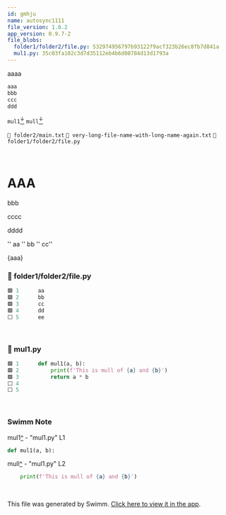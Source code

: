 ```yaml
---
id: gmhju
name: autosync1111
file_version: 1.0.2
app_version: 0.9.7-2
file_blobs:
  folder1/folder2/file.py: 532974956797b93122f9acf323b26ec8fb7d841a
  mul1.py: 35c03fa102c3d7d35112eb4b6d08784d13d1793a
---
```


aaaa

```bash
aaa
bbb
ccc
ddd
```

`mul1`[<sup id="Z8p7yY">↓</sup>](#f-Z8p7yY) `mull`[<sup id="Z2hGETg">↓</sup>](#f-Z2hGETg)

`📄 folder2/main.txt` `📄 very-long-file-name-with-long-name-again.txt` `📄 folder1/folder2/file.py`

<br/>

# AAA

bbb

cccc

dddd

'' aa '' bb '' cc''

{aaa}
<!-- NOTE-swimm-snippet: the lines below link your snippet to Swimm -->
### 📄 folder1/folder2/file.py
```python
🟩 1      aa
🟩 2      bb
🟩 3      cc
🟩 4      dd
⬜ 5      ee
```

<br/>



<!-- NOTE-swimm-snippet: the lines below link your snippet to Swimm -->
### 📄 mul1.py
```python
🟩 1      def mul1(a, b):
🟩 2          print(f'This is mull of {a} and {b}')
🟩 3          return a * b
⬜ 4      
⬜ 5      
```

<br/>

<!-- THIS IS AN AUTOGENERATED SECTION. DO NOT EDIT THIS SECTION DIRECTLY -->
### Swimm Note

<span id="f-Z8p7yY">mul1</span>[^](#Z8p7yY) - "mul1.py" L1
```python
def mul1(a, b):
```

<span id="f-Z2hGETg">mull</span>[^](#Z2hGETg) - "mul1.py" L2
```python
    print(f'This is mull of {a} and {b}')
```

<br/>

This file was generated by Swimm. [Click here to view it in the app](http://localhost:5000/repos/Z2l0aHViJTNBJTNBdDElM0ElM0FlcmFuLXN3aW1t/docs/gmhju).